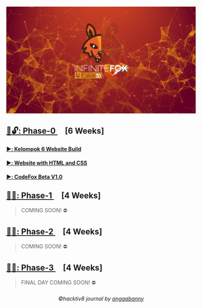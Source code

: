 ![alt text](https://github.com/anggabanny/Hacktiv8_Immersive/blob/master/Handbook/img_/initeFx.jpg "Hacktiv8 Batch-35")

## [📂🔓: Phase-0 ](https://github.com/anggabanny/Hacktiv8_Immersive/tree/master/phase0) &nbsp; &nbsp; [6 Weeks]
#### [▶️: Kelompok 6 Website Build ](https://github.com/anggabanny/infinitefoxkel6.github.io)
#### [▶️: Website with HTML and CSS ](https://github.com/anggabanny/anggabanny.github.io)
#### [▶️: CodeFox Beta V1.0](https://github.com/anggabanny/codefox.github.io)

## [📁🔐: Phase-1 ](https://hacktiv8.com/fullstack/apply/) &nbsp; &nbsp; [4 Weeks]
> COMING SOON! ⛔
## [📁🔐: Phase-2 ](https://hacktiv8.com/fullstack/apply/) &nbsp; &nbsp; [4 Weeks]
> COMING SOON! ⛔
## [📁🔐: Phase-3 ](https://hacktiv8.com/fullstack/apply/) &nbsp; &nbsp; [4 Weeks]
> FINAL DAY COMING SOON! ⛔

<h6 align='center'>©️hacktiv8 journal by <a href ='https://github.com/anggabanny'>anggabanny</a></h6>